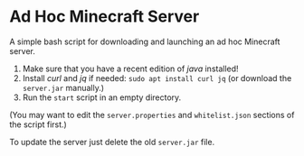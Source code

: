 # Ad Hoc Minecraft Server
A simple bash script for downloading and launching an ad hoc Minecraft server.

1. Make sure that you have a recent edition of *java* installed!
2. Install *curl* and *jq* if needed: `sudo apt install curl jq` (or download the `server.jar` manually.)
3. Run the `start` script in an empty directory.

(You may want to edit the `server.properties` and `whitelist.json` sections of the script first.)

To update the server just delete the old `server.jar` file.
